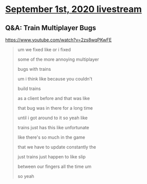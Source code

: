 # [September 1st, 2020 livestream](../2020-09-01.md)
## Q&A: Train Multiplayer Bugs
https://www.youtube.com/watch?v=2zs8wqPKwFE
> um we fixed like or i fixed
> 
> some of the more annoying multiplayer
> 
> bugs with trains
> 
> um i think like because you couldn't
> 
> build trains
> 
> as a client before and that was like
> 
> that bug was in there for a long time
> 
> until i got around to it so yeah like
> 
> trains just has this like unfortunate
> 
> like there's so much in the game
> 
> that we have to update constantly the
> 
> just trains just happen to like slip
> 
> between our fingers all the time um
> 
> so yeah
> 
